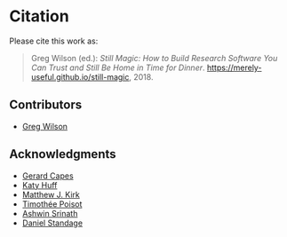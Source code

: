 # Citation

Please cite this work as:

> Greg Wilson (ed.):
> *Still Magic: How to Build Research Software You Can Trust and Still Be Home in Time for Dinner*.
> <https://merely-useful.github.io/still-magic>, 2018.

## Contributors

-   [Greg Wilson](http://third-bit.com)

## Acknowledgments

-   [Gerard Capes](https://github.com/gcapes)
-   [Katy Huff](http://katyhuff.github.io/)
-   [Matthew J. Kirk](https://www.matthewkirk.com/)
-   [Timothée Poisot](http://poisotlab.io/)
-   [Ashwin Srinath](https://ccit.clemson.edu/research/researcher-profiles/ashwin-srinath/)
-   [Daniel Standage](https://standage.github.io/)
